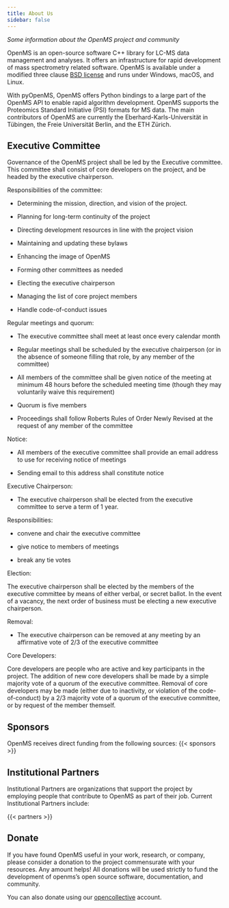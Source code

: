 ```yaml
---
title: About Us
sidebar: false
---
```


_Some information about the OpenMS project and community_

OpenMS is an open-source software C++ library for LC-MS data management and analyses. It offers an infrastructure for rapid development of mass spectrometry related software. OpenMS is available under a modified three clause [BSD license](https://github.com/openms/openms/blob/main/License.txt) and runs under Windows, macOS, and Linux.

With pyOpenMS, OpenMS offers Python bindings to a large part of the OpenMS API to enable rapid algorithm development. OpenMS supports the Proteomics Standard Initiative (PSI) formats for MS data. The main contributors of OpenMS are currently the Eberhard-Karls-Universität in Tübingen, the Freie Universität Berlin, and the ETH Zürich.

## Executive Committee

Governance of the OpenMS project shall be led by the Executive committee. This committee shall consist of core developers on the project, and be headed by the executive chairperson.

Responsibilities of the committee:

 - Determining the mission, direction, and vision of the project.

 - Planning for long-term continuity of the project

 - Directing development resources in line with the project vision

 - Maintaining and updating these bylaws

 - Enhancing the image of OpenMS

 - Forming other committees as needed

 - Electing the executive chairperson

 - Managing the list of core project members

 - Handle code-of-conduct issues

Regular meetings and quorum:

 - The executive committee shall meet at least once every calendar month

 - Regular meetings shall be scheduled by the executive chairperson (or in the absence of someone filling that role, by any member of the committee)

 - All members of the committee shall be given notice of the meeting at minimum 48 hours before the scheduled meeting time (though they may voluntarily waive this requirement)

 - Quorum is five members

 - Proceedings shall follow Roberts Rules of Order Newly Revised at the request of any member of the committee

Notice:

 - All members of the executive committee shall provide an email address to use for receiving notice of meetings

 - Sending email to this address shall constitute notice

Executive Chairperson:

 - The executive chairperson shall be elected from the executive committee to serve a term of 1 year.

Responsibilities:

 - convene and chair the executive committee

 - give notice to members of meetings

 - break any tie votes

Election:

The executive chairperson shall be elected by the members of the executive committee by means of either verbal, or secret ballot. In the event of a vacancy, the next order of business must be electing a new executive chairperson.

Removal:

 - The executive chairperson can be removed at any meeting by an affirmative vote of 2/3 of the executive committee

Core Developers:

Core developers are people who are active and key participants in the project. The addition of new core developers shall be made by a simple majority vote of a quorum of the executive committee. Removal of core developers may be made (either due to inactivity, or violation of the code-of-conduct) by a 2/3 majority vote of a quorum of the executive committee, or by request of the member themself.

## Sponsors

OpenMS receives direct funding from the following sources:
{{< sponsors >}}


## Institutional Partners

Institutional Partners are organizations that support the project by employing people that contribute to OpenMS as part of their job. Current Institutional Partners include:

{{< partners >}}


## Donate

If you have found OpenMS useful in your work, research, or company, please consider a donation to the project commensurate with your resources. Any amount helps! All donations will be used strictly to fund the development of openms’s open source software, documentation, and community.

You can also donate using our [opencollective](https://opencollective.com/openms) account.
